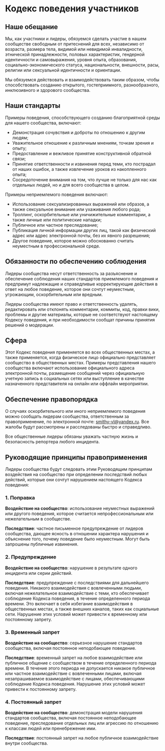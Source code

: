 # Кодекс поведения участников

## Наше обещание

Мы, как участники и лидеры, обязуемся сделать участие в нашем сообществе свободным от притеснений для всех, независимо 
от возраста, размера тела, видимой или невидимой инвалидности, этнической принадлежности, половых характеристик, 
гендерной идентичности и самовыражения, уровня опыта, образования, социально-экономического статуса, национальности, 
внешности, расы, религии или сексуальной идентичности и ориентации.

Мы обязуемся действовать и взаимодействовать таким образом, чтобы способствовать созданию открытого, гостеприимного,
разнообразного, инклюзивного и здорового сообщества.

## Наши стандарты

Примеры поведения, способствующего созданию благоприятной среды для нашего сообщества, включают:

* Демонстрация сочувствия и доброты по отношению к другим людям;
* Уважительное отношение к различным мнениям, точкам зрения и опыту;
* Предоставление и вежливое принятие конструктивной обратной связи;
* Принятие ответственности и извинения перед теми, кто пострадал от наших ошибок, а также извлечение уроков из 
накопленного опыта;
* Сосредоточение внимания на том, что лучше не только для нас как отдельных людей, но и для всего сообщества в целом.

Примеры неприемлемого поведения включают:

* Использование сексуализированных выражений или образов, а также сексуальное внимание или ухаживания любого рода;
* Троллинг, оскорбительные или уничижительные комментарии, а также личные или политические нападки;
* Публичное или частное преследование;
* Публикация личной информации других лиц, такой как физический адрес или адрес электронной почты, без их явного 
разрешения;
* Другое поведение, которое можно обоснованно считать неуместным в профессиональной среде.

## Обязанности по обеспечению соблюдения

Лидеры сообщества несут ответственность за разъяснение и обеспечение соблюдения наших стандартов приемлемого поведения 
и предпримут надлежащие и справедливые корректирующие действия в ответ на любое поведение, которое они сочтут 
неуместным, угрожающим, оскорбительным или вредным.

Лидеры сообщества имеют право и ответственность удалять, редактировать или отклонять комментарии, коммиты, код, 
правки вики, проблемы и другие материалы, которые не соответствуют настоящему Кодексу поведения, и при необходимости 
сообщат причины принятия решений о модерации.

## Сфера

Этот Кодекс поведения применяется во всех общественных местах, а также применяется, когда физическое лицо официально 
представляет сообщество в общественных местах. Примеры представления нашего сообщества включают использование 
официального адреса электронной почты, размещение сообщений через официальную учетную запись в социальных сетях или 
выступление в качестве назначенного представителя на онлайн или оффлайн мероприятии.

## Обеспечение правопорядка

О случаях оскорбительного или иного неприемлемого поведения можно сообщать лидерам сообщества, ответственным за 
правоприменение, по электронной почте: smithy-vl@yandex.ru. Все жалобы будут рассмотрены и расследованы быстро и 
справедливо.

Все общественные лидеры обязаны уважать частную жизнь и безопасность репортера любого инцидента.

## Руководящие принципы правоприменения

Лидеры сообщества будут следовать этим Руководящим принципам воздействия на сообщество при определении последствий любых 
действий, которые они сочтут нарушением настоящего Кодекса поведения:

### 1. Поправка

**Воздействие на сообщество**: использование неуместных выражений или другого поведения, которое считается 
непрофессиональным или нежелательным в сообществе.

**Последствие**: частное письменное предупреждение от лидеров сообщества, дающее ясность в отношении характера нарушения 
и объяснение того, почему поведение было неуместным. Могут быть запрошены публичные извинения.

### 2. Предупреждение

**Воздействие на сообщество**: нарушение в результате одного инцидента или серии действий.

**Последствие**: предупреждение с последствиями для дальнейшего поведения. Никакого взаимодействия с вовлеченными 
людьми, включая нежелательное взаимодействие с теми, кто обеспечивает соблюдение Кодекса поведения, в течение 
определенного периода времени. Это включает в себя избегание взаимодействия в общественных местах, а также внешних 
каналов, таких как социальные сети. Нарушение этих условий может привести к временному или постоянному запрету.

### 3. Временный запрет

**Воздействие на сообщество**: серьезное нарушение стандартов сообщества, включая постоянное неподобающее поведение.

**Последствие**: временный запрет на любое взаимодействие или публичное общение с сообществом в течение определенного 
периода времени. В течение этого периода не допускается никакое публичное или частное взаимодействие с вовлеченными 
лицами, включая незапрашиваемое взаимодействие с лицами, обеспечивающими соблюдение Кодекса поведения. Нарушение этих 
условий может привести к постоянному запрету.

### 4. Постоянный запрет

**Воздействие на сообщество**: демонстрация модели нарушения стандартов сообщества, включая постоянное неподобающее 
поведение, преследование отдельных лиц или агрессию по отношению к классам людей или пренебрежение ими.

**Последствие**: постоянный запрет на любое публичное взаимодействие внутри сообщества.